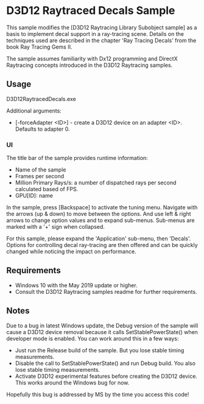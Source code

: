 # D3D12 Raytraced Decals Sample

This sample modifies the [D3D12 Raytracing Library Subobject sample] as a basis to implement decal support in a ray-tracing scene.
Details on the techniques used are described in the chapter 'Ray Tracing Decals' from the book Ray Tracing Gems II.

The sample assumes familiarity with Dx12 programming and DirectX Raytracing concepts introduced in the D3D12 Raytracing samples.


## Usage
D3D12RaytracedDecals.exe

Additional arguments:
  * [-forceAdapter \<ID>] - create a D3D12 device on an adapter \<ID>. Defaults to adapter 0.


### UI
The title bar of the sample provides runtime information:
* Name of the sample
* Frames per second
* Million Primary Rays/s: a number of dispatched rays per second calculated based of FPS.
* GPU[ID]: name

In the sample, press [Backspace] to activate the tuning menu. Navigate with the arrows (up & down) to
move between the options. And use left & right arrows to change option values and to expand sub-menus.
Sub-menus are marked with a '+' sign when collapsed.

For this sample, please expand the 'Application' sub-menu, then 'Decals'. Options for controlling decal
ray-tracing are then offered and can be quickly changed while noticing the impact on performance.


## Requirements
* Windows 10 with the May 2019 update or higher.
* Consult the D3D12 Raytracing samples readme for further requirements.


## Notes
Due to a bug in latest Windows update, the Debug version of the sample
will cause a D3D12 device removal because it calls SetStablePowerState()
when developer mode is enabled. You can work around this in a few ways:
* Just run the Release build of the sample. But you lose stable timing measurements.
* Disable the call to SetStablePowerState() and run Debug build. You also lose stable timing measurements.
* Activate D3D12 experimental features before creating the D3D12 device. This works around the Windows bug for now.

Hopefully this bug is addressed by MS by the time you access this code!
